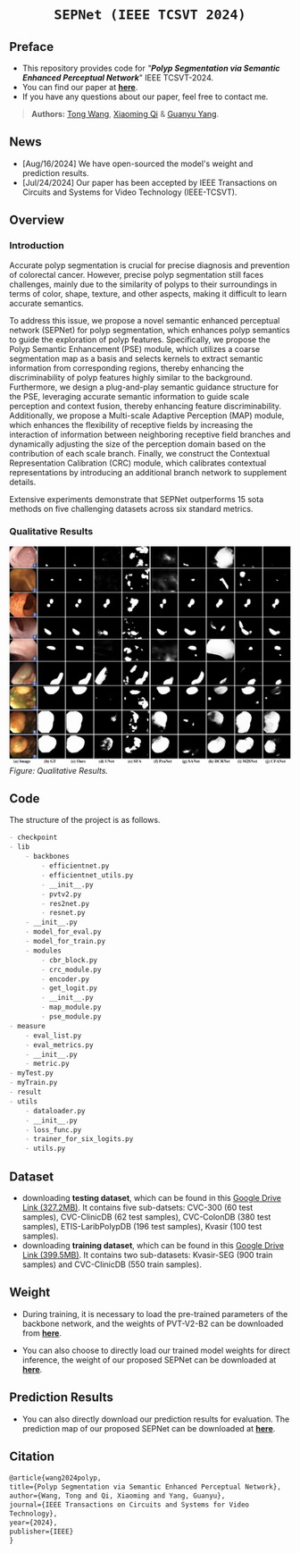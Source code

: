 # <p align=center>`SEPNet (IEEE TCSVT 2024)`</p><!-- omit in toc -->

## Preface

- This repository provides code for _"**Polyp Segmentation via Semantic Enhanced Perceptual Network**_" IEEE TCSVT-2024.
- You can find our paper at [**here**](https://ieeexplore.ieee.org/document/10608167).
- If you have any questions about our paper, feel free to contact me.
>  **Authors:** [Tong Wang](https://wangtong627.github.io/), [Xiaoming Qi](https://jerryqseu.github.io/) & [Guanyu Yang](https://cs.seu.edu.cn/gyyang/main.htm).

## News

- [Aug/16/2024] We have open-sourced the model's weight and prediction results. 
- [Jul/24/2024] Our paper has been accepted by IEEE Transactions on Circuits and Systems for Video Technology (IEEE-TCSVT).
## Overview

### Introduction

Accurate polyp segmentation is crucial for precise diagnosis and prevention of colorectal cancer. However, precise polyp segmentation still faces challenges, mainly due to the similarity of polyps to their surroundings in terms of color, shape, texture, and other aspects, making it difficult to learn accurate semantics.

To address this issue, we propose a novel semantic enhanced perceptual network (SEPNet) for polyp segmentation, which enhances polyp semantics to guide the exploration of polyp features. Specifically, we propose the Polyp Semantic Enhancement (PSE) module, which utilizes a coarse segmentation map as a basis and selects kernels to extract semantic information from corresponding regions, thereby enhancing the discriminability of polyp features highly similar to the background. Furthermore, we design a plug-and-play semantic guidance structure for the PSE, leveraging accurate semantic information to guide scale perception and context fusion, thereby enhancing feature discriminability.
Additionally, we propose a Multi-scale Adaptive Perception (MAP) module, which enhances the flexibility of receptive fields by increasing the interaction of information between neighboring receptive field branches and dynamically adjusting the size of the perception domain based on the contribution of each scale branch.
Finally, we construct the Contextual Representation Calibration (CRC) module, which calibrates contextual representations by introducing an additional branch network to supplement details.

Extensive experiments demonstrate that SEPNet outperforms 15 sota methods on five challenging datasets across six standard metrics.

### Qualitative Results

![](https://github.com/wangtong627/SEPNet/blob/main/qualitative_results.png)
_Figure: Qualitative Results._

## Code

The structure of the project is as follows.
```markdown
- checkpoint
- lib
    - backbones
        - efficientnet.py
        - efficientnet_utils.py
        - __init__.py
        - pvtv2.py
        - res2net.py
        - resnet.py
    - __init__.py
    - model_for_eval.py
    - model_for_train.py
    - modules
        - cbr_block.py
        - crc_module.py
        - encoder.py
        - get_logit.py
        - __init__.py
        - map_module.py
        - pse_module.py
- measure
    - eval_list.py
    - eval_metrics.py
    - __init__.py
    - metric.py
- myTest.py
- myTrain.py
- result
- utils
    - dataloader.py
    - __init__.py
    - loss_func.py
    - trainer_for_six_logits.py
    - utils.py
```

## Dataset
- downloading **testing dataset**, which can be found in this [Google Drive Link (327.2MB)](https://drive.google.com/file/d/1Y2z7FD5p5y31vkZwQQomXFRB0HutHyao/view?usp=sharing). It contains five sub-datsets: CVC-300 (60 test samples), CVC-ClinicDB (62 test samples), CVC-ColonDB (380 test samples), ETIS-LaribPolypDB (196 test samples), Kvasir (100 test samples).
- downloading **training dataset**, which can be found in this [Google Drive Link (399.5MB)](https://drive.google.com/file/d/1YiGHLw4iTvKdvbT6MgwO9zcCv8zJ_Bnb/view?usp=sharing). It contains two sub-datasets: Kvasir-SEG (900 train samples) and CVC-ClinicDB (550 train samples).

## Weight 
- During training, it is necessary to load the pre-trained parameters of the backbone network, and the weights of PVT-V2-B2 can be downloaded from [**here**](https://pan.seu.edu.cn:443/#/link/0775D9F57116CE2267D091181D1C86E7).

- You can also choose to directly load our trained model weights for direct inference, the weight of our proposed SEPNet can be downloaded at [**here**](https://pan.seu.edu.cn:443/#/link/A29A7D77DF2E47541397FFD38AD7A334).

## Prediction Results
- You can also directly download our prediction results for evaluation. The prediction map of our proposed SEPNet can be downloaded at [**here**](https://pan.seu.edu.cn:443/#/link/0FADA6A9BC151291FD009934F7BC4294).

## Citation

```
@article{wang2024polyp,
title={Polyp Segmentation via Semantic Enhanced Perceptual Network},
author={Wang, Tong and Qi, Xiaoming and Yang, Guanyu},
journal={IEEE Transactions on Circuits and Systems for Video Technology},
year={2024},
publisher={IEEE}
}
```

